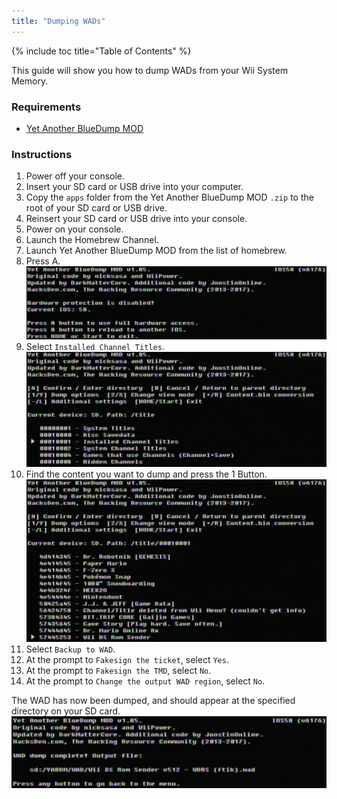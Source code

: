 ```yaml
---
title: "Dumping WADs"
---
```


{% include toc title="Table of Contents" %}

This guide will show you how to dump WADs from your Wii System Memory.

### Requirements

+ [Yet Another BlueDump MOD](https://oscwii.org/library/app/Yet-Another-BlueDump-Mod)

### Instructions

1. Power off your console.
1. Insert your SD card or USB drive into your computer.
1. Copy the `apps` folder from the Yet Another BlueDump MOD `.zip` to the root of your SD card or USB drive.
1. Reinsert your SD card or USB drive into your console.
1. Power on your console.
1. Launch the Homebrew Channel.
1. Launch Yet Another BlueDump MOD from the list of homebrew.
1. Press A.
    ![Press A](/images/homebrew/DumpWADS/1.png)
1. Select `Installed Channel Titles`.
    ![Installed Channel Titles](/images/homebrew/DumpWADS/2.png)
1. Find the content you want to dump and press the 1 Button.
    ![Find channel](/images/homebrew/DumpWADS/3.png)
1. Select `Backup to WAD`.
1. At the prompt to `Fakesign the ticket`, select `Yes`.
1. At the prompt to `Fakesign the TMD`, select `No`.
1. At the prompt to `Change the output WAD region`, select `No`.

The WAD has now been dumped, and should appear at the specified directory on your SD card.
![Done](/images/homebrew/DumpWADS/4.png)
